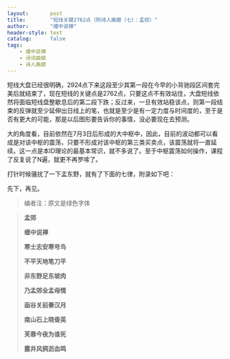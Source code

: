```yaml
---
layout:       post
title:        "短线关键2762点（附诗人画廊（七）：孟郊）"
author:       "缠中说禅"
header-style: text
catalog:      false
tags:
    - 缠中说禅
    - 诗词曲赋
    - 诗人画廊
---
```


短线大盘已经很明确，2924点下来这段至少其第一段在今早的小背驰段区间套完美后就结束了，现在短线的关键点是2762点，只要这点不有效站住，大盘短线依然将面临短线盘整歇息后的第二段下跌；反过来，一旦有效站稳该点，则第一段结束的反弹就至少延伸出日线上的笔，也就是至少是有一定力度与时间度的，至于是否有更大的可能，那是以后图形要告诉你的事情，没必要现在去预测。



大的角度看，目前依然在7月3日后形成的大中枢中，因此，目前的波动都可以看成是对该中枢的震荡，只要不形成对该中枢的第三类买卖点，该震荡就将一直延续。这一点是本ID理论的最基本常识，就不多说了。至于中枢震荡如何操作，课程了反复说了N遍，就更不再罗嗦了。



打针时候骚扰了一下孟东野，就有了下面的七律，附录如下吧：



先下，再见。



> 编者注：原文是绿色字体



> **孟郊**
>
> 
>
> **缠中说禅**
>
> 
>
> **寒士志安寒号鸟**
>
> **不平天地笔刀平**
>
> **非东野足东坡肉**
>
> **乃孟郊全孟母情**
>
> **函谷关前秦汉月**
>
> **南山石上晓昏英**
>
> **芙蓉今夜为谁死**
>
> **露井风鸦沥血鸣**
